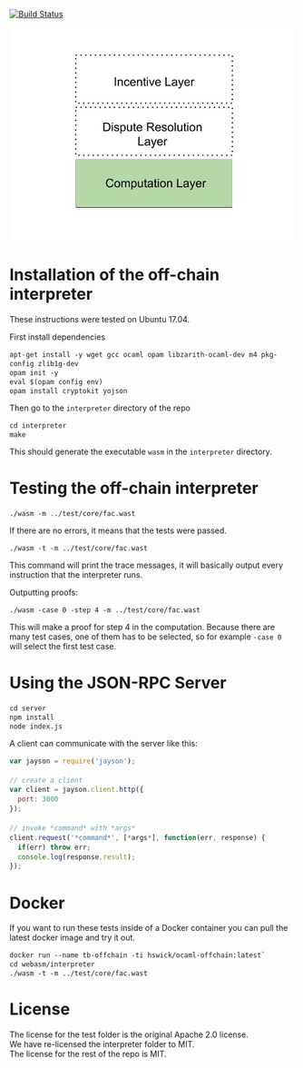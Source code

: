 [![Build Status](https://travis-ci.org/TrueBitFoundation/ocaml-offchain.svg?branch=master)](https://travis-ci.org/TrueBitFoundation/ocaml-offchain)

<p align="center">
  <img src="./Computation Layer.jpg"/>
</p>

# Installation of the off-chain interpreter

These instructions were tested on Ubuntu 17.04.

First install dependencies
```
apt-get install -y wget gcc ocaml opam libzarith-ocaml-dev m4 pkg-config zlib1g-dev
opam init -y
eval $(opam config env)
opam install cryptokit yojson
```

Then go to the `interpreter` directory of the repo
```
cd interpreter
make
```

This should generate the executable `wasm` in the `interpreter` directory.

# Testing the off-chain interpreter
```
./wasm -m ../test/core/fac.wast
```
If there are no errors, it means that the tests were passed.

```
./wasm -t -m ../test/core/fac.wast
```

This command will print the trace messages, it will basically output every instruction that the interpreter runs.

Outputting proofs:
```
./wasm -case 0 -step 4 -m ../test/core/fac.wast
```
This will make a proof for step 4 in the computation. Because there are many test cases, one of them has to be selected, so for example `-case 0` will select the first test case.

# Using the JSON-RPC Server

```
cd server
npm install
node index.js
```

A client can communicate with the server like this:
```javascript
var jayson = require('jayson');

// create a client
var client = jayson.client.http({
  port: 3000
});

// invoke *command* with *args*
client.request('*command*', [*args*], function(err, response) {
  if(err) throw err;
  console.log(response.result);
});
```

# Docker

If you want to run these tests inside of a Docker container you can pull the latest docker image and try it out.

```
docker run --name tb-offchain -ti hswick/ocaml-offchain:latest`
cd webasm/interpreter
./wasm -t -m ../test/core/fac.wast
```

# License
The license for the test folder is the original Apache 2.0 license.<br/>
We have re-licensed the interpreter folder to MIT.<br/>
The license for the rest of the repo is MIT.<br/>
